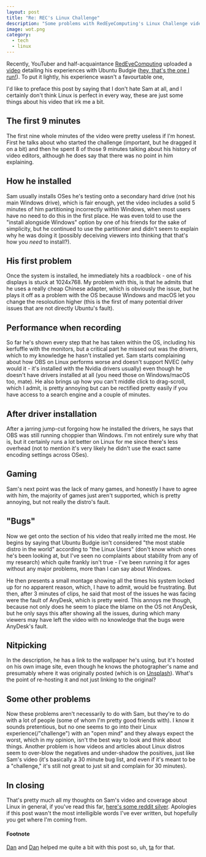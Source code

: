 ```yaml
---
layout: post
title: "Re: REC's Linux Challenge"
description: "Some problems with RedEyeComputing's Linux Challenge video"
image: wot.png
category:
  - tech
  - linux
---
```


Recently, YouTuber and half-acquaintance [RedEyeComputing](http://redeyecomputing.com/) uploaded a [video](https://youtu.be/xJrpuUGaORQ) detailing his experiences with Ubuntu Budgie ([hey, that's the one I run!](https://dnomaid.co.uk/2018/distros/)). To put it lightly, his experience wasn't a favourtable one,

I'd like to preface this post by saying that I don't hate Sam at all, and I certainly don't think Linux is perfect in every way, these are just some things about his video that irk me a bit.

## The first 9 minutes
The first nine whole minutes of the video were pretty useless if I'm honest. First he talks about who started the challenge (important, but he dragged it on a bit) and then he spent 8 of those 9 minutes talking about his history of video editors, although he does say that there was no point in him explaining.

## How he installed
Sam usually installs OSes he's testing onto a secondary hard drive (not his main Windows drive), which is fair enough, yet the video includes a solid 5 minutes of him partitioning incorrectly within Windows, when most users have no need to do this in the first place.
He was even told to use the "install alongside Windows" option by one of his friends for the sake of simplicity, but he continued to use the partitioner and didn't seem to explain why he was doing it (possibly deceiving viewers into thinking that that's how you *need* to install?).

## His first problem
Once the system is installed, he immediately hits a roadblock - one of his displays is stuck at 1024x768. My problem with this, is that he admits that he uses a really cheap Chinese adapter, which is obviously the issue, but he plays it off as a problem with the OS because Windows and macOS let you change the resoloution higher (this is the first of many potential driver issues that are not directly Ubuntu's fault).

## Performance when recording
So far he's shown every step that he has taken within the OS, including his kerfuffle with the monitors, but a critical part he missed out was the drivers, which to my knowledge he hasn't installed yet. Sam starts complaining about how OBS on Linux performs worse and doesn't support NVEC (why would it - it's installed with the Nvidia drivers usually) even though he doesn't have drivers installed at all (you need those on Windows/macOS too, mate). He also brings up how you can't middle click to drag-scroll, which I admit, is pretty annoying but can be rectified pretty easily if you have access to a search engine and a couple of minutes.

## After driver installation
After a jarring jump-cut forgoing how he installed the drivers, he says that OBS was still running choppier than Windows. I'm not entirely sure why that is, but it certainly runs a lot better on Linux for me since there's less overhead (not to mention it's very likely he didn't use the exact same encoding settings across OSes).

## Gaming
Sam's next point was the lack of many games, and honestly I have to agree with him, the majority of games just aren't supported, which is pretty annoying, but not really the distro's fault.

## "Bugs"
Now we get onto the section of his video that really irrited me the most.
He begins by saying that Ubuntu Budgie isn't considered "the most stable distro in the world" according to "the Linux Users" (don't know which ones he's been looking at, but I've seen no complaints about stability from any of my research) which quite frankly isn't true - I've been running it for ages without any major problems, more than I can say about Windows.

He then presents a small montage showing all the times his system locked up for no apparent reason, which, I have to admit, would be frustrating. But then, after 3 minutes of clips, he said that most of the issues he was facing were the fault of AnyDesk, which is pretty weird. This annoys me though, because not only does he seem to place the blame on the OS not AnyDesk, but he only says this after showing all the issues, during which many viewers may have left the video with no knowledge that the bugs were AnyDesk's fault.

## Nitpicking
In the description, he has a link to the wallpaper he's using, but it's hosted on his own image site, even though he knows the photographer's name and presumably where it was originally posted (which is on [Unsplash](https://unsplash.com/photos/z4XYhNk9EnA)). What's the point of re-hosting it and not just linking to the original?

## Some other problems
Now these problems aren't necessarily to do with Sam, but they're to do with a lot of people (some of whom I'm pretty good friends with). I know it sounds pretentious, but no one seems to go into their Linux experience(/"challenge") with an "open mind" and they always expect the worst, which in my opinion, isn't the best way to look and think about things. Another problem is how videos and articles about Linux distros seem to over-blow the negatives and under-shadow the positives, just like Sam's video (it's basically a 30 minute bug list, and even if it's meant to be a "challenge," it's still not great to just sit and complain for 30 minutes).

## In closing
That's pretty much all my thoughts on Sam's video and coverage about Linux in general, if you've read this far, [here's some reddit silver](https://i.imgur.com/1ZuMORo.png). Apologies if this post wasn't the most intelligible words I've ever written, but hopefully you get where I'm coming from.

#### Footnote
[Dan](https://www.jaffasite.ga/) and [Dan](https://danjamesbee.tk/) helped me quite a bit with this post so, uh, [ta](https://www.merriam-webster.com/dictionary/ta) for that.
